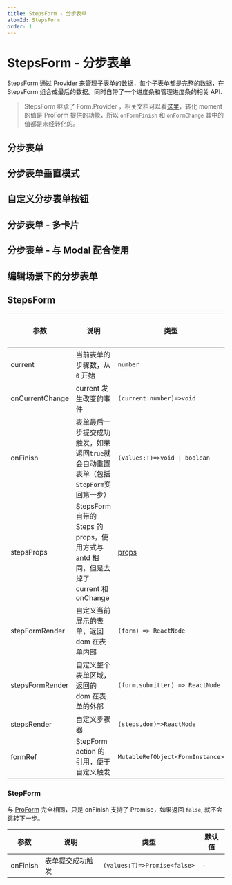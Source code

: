 ```yaml
---
title: StepsForm - 分步表单
atomId: StepsForm
order: 1
---
```


# StepsForm - 分步表单

StepsForm 通过 Provider 来管理子表单的数据，每个子表单都是完整的数据，在 StepsForm 组合成最后的数据。同时自带了一个进度条和管理进度条的相关 API.

> StepsForm 继承了 Form.Provider ，相关文档可以看[这里](https://ant.design/components/form-cn/#Form.Provider)，转化 moment 的值是 ProForm 提供的功能，所以 `onFormFinish` 和 `onFormChange` 其中的值都是未经转化的。

## 分步表单

<code src="./demos/steps-from.tsx" title="分步表单"></code>

## 分步表单垂直模式

<code src="./demos/steps-form-vertical.tsx" title="分步表单垂直模式"></code>

## 自定义分步表单按钮

<code src="./demos/customize-steps-from.tsx" title="自定义分步表单按钮"></code>

## 分步表单 - 多卡片

<code src="./demos/multi-card-step-form.tsx"  background="var(--main-bg-color)" title="分步表单-多卡片"></code>

## 分步表单 - 与 Modal 配合使用

<code src="./demos/modal-step-form.tsx"  background="var(--main-bg-color)" title="分步表单-与 Modal 配合使用"></code>

## 编辑场景下的分步表单

<code src="./demos/add-or-edit-step-form.tsx" title="自定义分步表单按钮"></code>

## StepsForm

| 参数 | 说明 | 类型 | 默认值 |
| --- | --- | --- | --- |
| current | 当前表单的步骤数，从 `0` 开始 | `number` | 0 |
| onCurrentChange | current 发生改变的事件 | `(current:number)=>void` | - |
| onFinish | 表单最后一步提交成功触发，如果返回`true`就会自动重置表单（包括`StepForm`变回第一步） | `(values:T)=>void \| boolean` | - |
| stepsProps | StepsForm 自带的 Steps 的 props，使用方式与 [antd](https://ant.design/components/steps-cn/) 相同，但是去掉了 current 和 onChange | [props](https://ant.design/components/steps-cn/#API) | - |
| stepFormRender | 自定义当前展示的表单，返回 dom 在表单内部 | `(form) => ReactNode` | - |
| stepsFormRender | 自定义整个表单区域，返回的 dom 在表单的外部 | `(form,submitter) => ReactNode` | - |
| stepsRender | 自定义步骤器 | `(steps,dom)=>ReactNode` | - |
| formRef | StepForm action 的引用，便于自定义触发 | `MutableRefObject<FormInstance>` | - |

### StepForm

与 [ProForm](/components/form) 完全相同，只是 onFinish 支持了 Promise，如果返回 `false`, 就不会跳转下一步。

| 参数     | 说明             | 类型                         | 默认值 |
| -------- | ---------------- | ---------------------------- | ------ |
| onFinish | 表单提交成功触发 | `(values:T)=>Promise<false>` | -      |
